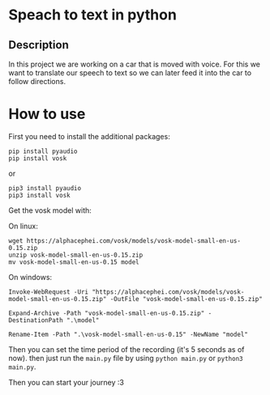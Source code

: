 # Speach to text in python

## Description

In this project we are working on a car that is moved with voice. For this we want to translate our speech to text so we can later feed it into the car to follow directions.

# How to use

First you need to install the additional packages:

``` 
pip install pyaudio
pip install vosk
```
or

``` 
pip3 install pyaudio
pip3 install vosk
```

Get the vosk model with:

On linux:
```
wget https://alphacephei.com/vosk/models/vosk-model-small-en-us-0.15.zip
unzip vosk-model-small-en-us-0.15.zip
mv vosk-model-small-en-us-0.15 model
```

On windows:
```
Invoke-WebRequest -Uri "https://alphacephei.com/vosk/models/vosk-model-small-en-us-0.15.zip" -OutFile "vosk-model-small-en-us-0.15.zip"

Expand-Archive -Path "vosk-model-small-en-us-0.15.zip" -DestinationPath ".\model"

Rename-Item -Path ".\vosk-model-small-en-us-0.15" -NewName "model"
```

Then you can set the time period of the recording (it's 5 seconds as of now). then just run the `main.py` file by using `python main.py` or `python3 main.py`.

Then you can start your journey :3